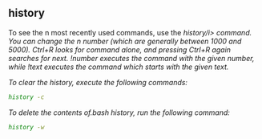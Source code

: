 <h2>history</h2>
To see the n most recently used commands, use the <i>history/i> command.
You can change the n number (which are generally between 1000 and 5000).
<i>Ctrl+R</i> looks for command alone, and pressing Ctrl+R again searches for next.
<i>!number</i> executes the command with the given number, while <i>!text</i> executes the command which starts with the given text.

To clear the history, execute the following commands:

```bash
history -c
```

To delete the contents of.bash history, run the following command:

```bash
history -w
```
